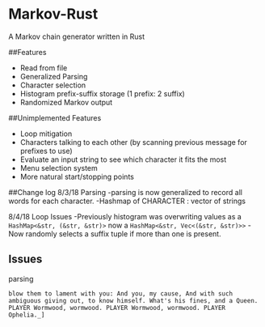 # Markov-Rust
A Markov chain generator written in Rust

##Features
- Read from file
- Generalized Parsing
- Character selection
- Histogram prefix-suffix storage (1 prefix: 2 suffix)
- Randomized Markov output

##Unimplemented Features
- Loop mitigation
- Characters talking to each other (by scanning previous message for prefixes to use)
- Evaluate an input string to see which character it fits the most
- Menu selection system
- More natural start/stopping points

##Change log
8/3/18
Parsing
-parsing is now generalized to record all words for each character.
-Hashmap of CHARACTER : vector of strings

8/4/18
Loop Issues
-Previously histogram was overwriting values as a `HashMap<&str, (&str, &str)>`
  now a `HashMap<&str, Vec<(&str, &str)>>`
-Now randomly selects a suffix tuple if more than one is present.


## Issues
parsing
```
blow them to lament with you: And you, my cause, And with such ambiguous giving out, to know himself. What's his fines, and a Queen. PLAYER Wormwood, wormwood. PLAYER Wormwood, wormwood. PLAYER Ophelia._]
```
